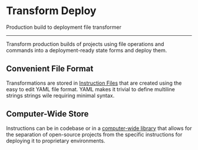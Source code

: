 # Transform Deploy

<div style={{fontSize: '1.35rem'}}>Production build to deployment file transformer</div>

---

Transform production builds of projects using file operations and commands into a deployment-ready state forms and deploy them.

## Convenient File Format

Transformations are stored in [Instruction Files](file-format) that are created using the easy to edit YAML file format. YAML makes it trivial to define multiline strings strings wile requiring minimal syntax.

## Computer-Wide Store

Instructions can be in codebase or in a [computer-wide library](the-library) that allows for the separation of open-source projects from the specific instructions for deploying it to proprietary environments.
